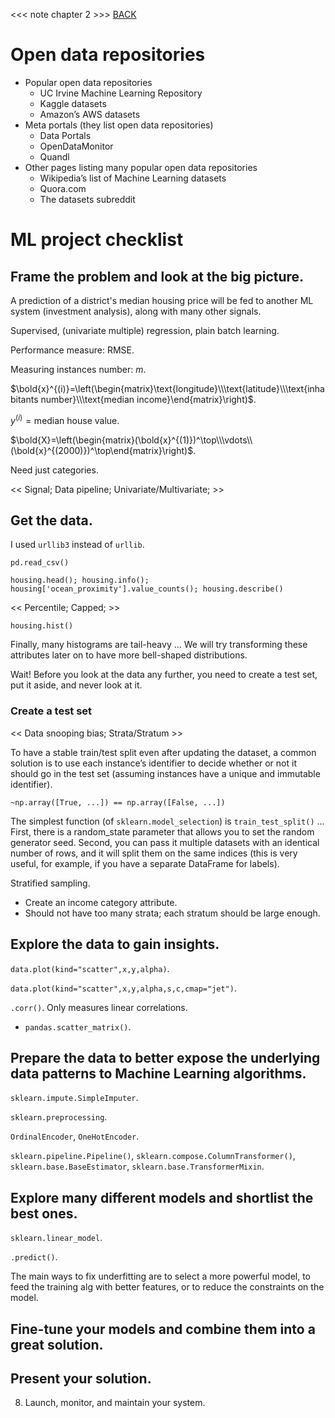 <<< note chapter 2 >>> [BACK](./../readme.md)

# Open data repositories

- Popular open data repositories
    - UC Irvine Machine Learning Repository
    - Kaggle datasets
    - Amazon’s AWS datasets
- Meta portals (they list open data repositories)
    - Data Portals
    - OpenDataMonitor
    - Quandl
- Other pages listing many popular open data repositories
    - Wikipedia’s list of Machine Learning datasets
    - Quora.com
    - The datasets subreddit

# ML project checklist

## Frame the problem and look at the big picture.

A prediction of a district's median housing price will be fed to another ML system (investment analysis), along with many other signals.

Supervised, (univariate multiple) regression, plain batch learning.

Performance measure: RMSE.

Measuring instances number: $m$.

$\bold{x}^{(i)}=\left(\begin{matrix}\text{longitude}\\\text{latitude}\\\text{inhabitants number}\\\text{median income}\end{matrix}\right)$.

$y^{(i)}=\text{median house value}$.

$\bold{X}=\left(\begin{matrix}(\bold{x}^{(1)})^\top\\\vdots\\(\bold{x}^{(2000)})^\top\end{matrix}\right)$.

Need just categories.

<< Signal; Data pipeline; Univariate/Multivariate; >>

## Get the data.

I used `urllib3` instead of `urllib`.

`pd.read_csv()`

`housing.head(); housing.info(); housing['ocean_proximity'].value_counts(); housing.describe()`

<< Percentile; Capped; >>

`housing.hist()`

Finally, many histograms are tail-heavy ... We will try transforming these attributes later on to have more bell-shaped distributions.

Wait! Before you look at the data any further, you need to create a test set, put it aside, and never look at it.

### Create a test set

<< Data snooping bias; Strata/Stratum >>

To have a stable train/test split even after updating the dataset, a common solution is to use each instance’s identifier to decide whether or not it should go in the test set (assuming instances have a unique and immutable identifier).

`~np.array([True, ...]) == np.array([False, ...])`

The simplest function (of `sklearn.model_selection`) is `train_test_split()` ... First, there is a random_state parameter that allows you to set the random generator seed. Second, you can pass it multiple datasets with an identical number of rows, and it will split them on the same indices (this is very useful, for example, if you have a separate DataFrame for labels).

Stratified sampling.

- Create an income category attribute.
- Should not have too many strata; each stratum should be large enough.

## Explore the data to gain insights.

`data.plot(kind="scatter",x,y,alpha)`.

`data.plot(kind="scatter",x,y,alpha,s,c,cmap="jet")`.

`.corr()`. Only measures linear correlations.

- `pandas.scatter_matrix()`.


## Prepare the data to better expose the underlying data patterns to Machine Learning algorithms.

`sklearn.impute.SimpleImputer`.

`sklearn.preprocessing`.

`OrdinalEncoder`, `OneHotEncoder`.

`sklearn.pipeline.Pipeline()`, `sklearn.compose.ColumnTransformer()`, `sklearn.base.BaseEstimator`, `sklearn.base.TransformerMixin`.

## Explore many different models and shortlist the best ones.

`sklearn.linear_model`.

`.predict()`.

The main ways to fix underfitting are to select a more powerful model, to feed the training alg with better features, or to reduce the constraints on the model.



## Fine-tune your models and combine them into a great solution.

## Present your solution.

8. Launch, monitor, and maintain your system.

